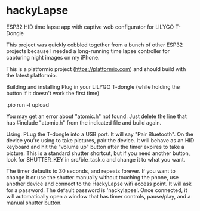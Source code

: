 # hackyLapse
ESP32 HID time lapse app with captive web configurator for LILYGO T-Dongle


This project was quickly cobbled together from a bunch of other ESP32 
projects because I needed a long-running time lapse controller for 
capturing night images on my iPhone. 

This is a platformio project (https://platformio.com) and should build with the latest platformio.  


Building and installing
Plug in your LILYGO T-dongle (while holding the button if it doesn't work the first time)

.pio run -t upload

You may get an error about "atomic.h" not found.  Just delete the line that has #include "atomic.h" from the indicated file and build again.


Using:
PLug the T-dongle into a USB port.  It will say "Pair Bluetooth".  On the device you're using to take pictures, pair the device.  It will behave as an HID keyboard and hit the "volume up" button after the timer expires to take a picture.  This is a standard shutter shortcut, but if you need another button, look for SHUTTER_KEY in src/ble_task.c and change it to what you want.


The timer defaults to 30 seconds, and repeats forever.  If you want to change it or use the shutter manually without touching the phone, use another device and connect to the HackyLapse wifi access point.  It will ask for a password.  The default password is 'hackylapse'.  Once connected, it will automatically open a window that has timer controls, pause/play, and a manual shutter button.


